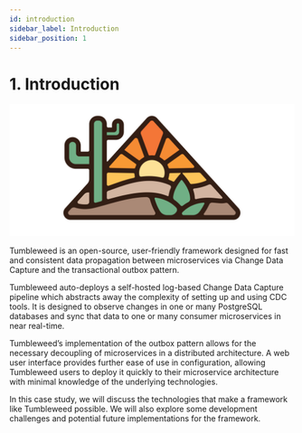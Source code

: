 ```yaml
---
id: introduction
sidebar_label: Introduction
sidebar_position: 1
---
```


# 1. Introduction

![Tumbleweed Logo](/img/tumbleweed_logo.png)

Tumbleweed is an open-source, user-friendly framework designed for fast and consistent data propagation between microservices via Change Data Capture and the transactional outbox pattern.

Tumbleweed auto-deploys a self-hosted log-based Change Data Capture pipeline which abstracts away the complexity of setting up and using CDC tools. It is designed to observe changes in one or many PostgreSQL databases and sync that data to one or many consumer microservices in near real-time.

Tumbleweed’s implementation of the outbox pattern allows for the necessary decoupling of microservices in a distributed architecture. A web user interface provides further ease of use in configuration, allowing Tumbleweed users to deploy it quickly to their microservice architecture with minimal knowledge of the underlying technologies.

In this case study, we will discuss the technologies that make a framework like Tumbleweed possible. We will also explore some development challenges and potential future implementations for the framework.